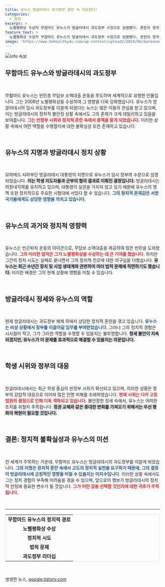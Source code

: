 ```yaml
---
title: 유누스 방글라데시 임시정부 혼란 속 지도한다!
categories:
  - 정치
excerpt: >
  노벨평화상 수상자 무함마드 유누스가 방글라데시 과도정부 수장으로 임명됐다. 혼란의 정국 속에서 벗어나기 위한 그의 선택은 어떤 변화를 가져올까? 유누스의 정치적 도전과 향후 전개를 주목하자!
feature_text: >
  노벨평화상 수상자 무함마드 유누스가 방글라데시 과도정부 수장으로 임명됐다. 혼란의 정국 속에서 벗어나기 위한 그의 선택은 어떤 변화를 가져올까? 유누스의 정치적 도전과 향후 전개를 주목하자!
image: 'https://www.behealthy4u.com/wp-content/uploads/2024/06/koreanews.jpg'
---
```


<p><img src="https://www.behealthy4u.com/wp-content/uploads/2024/06/koreanews.jpg" alt="info 속보" /></p>

<h2 data-ke-size="size26">무함마드 유누스와 방글라데시의 과도정부</h2>

<p data-ke-size="size16">&nbsp;</p>

<p>무함마드 유누스는 빈민층 무담보 소액대출 운동을 주도하며 세계적으로 유명한 인물입니다. 그는 2006년 노벨평화상을 수상하여 그 영향을 더욱 강화했습니다. 유누스가 방글라데시의 임시 과도정부를 이끌게 되었다는 뉴스는 많은 이들의 관심을 받고 있으며, 이는 방글라데시의 정치적 불안정 상황 속에서도 그의 존재가 크게 데일리하고 있음을 보여줍니다. <b><span style="color: #ee2323;">그는 반정부 시위와 정치적 혼란 속에서 중책을 맡게 되었습니다.</span></b> 이러한 상황 속에서 어떤 역할을 수행할지에 대한 불확실성 또한 존재하고 있습니다.</p>

<p data-ke-size="size16">&nbsp;</p>

<h2 data-ke-size="size26">유누스의 지명과 방글라데시 정치 상황</h2>

<p data-ke-size="size16">&nbsp;</p>

<p>모하메드 샤하부딘 방글라데시 대통령의 지명으로 유누스가 임시 정부의 수장으로 임명되었습니다. <b><span style="background-color: #21538527;">이는 학생 지도자들과 군부의 협의 결과로 이뤄진 결정입니다.</span></b> 방글라데시는 의원내각제를 유지하고 있으며, 대통령이 실권을 가지지 않고 있기 때문에 유누스의 명맥 또한 정치적으로 주요한 시험대에 서있다 할 수 있습니다. <b><span style="color: #1a5490;">그의 정치적 존재감은 서방 국가들에게도 상당한 영향을 끼치고 있습니다.</span></b></p>

<p data-ke-size="size16">&nbsp;</p>

<h2 data-ke-size="size26">유누스의 과거와 정치적 영향력</h2>

<p data-ke-size="size16">&nbsp;</p>

<p>유누스는 빈곤퇴치 운동의 아이콘으로, 무담보 소액대출을 제공하여 많은 빈민을 도와왔습니다. <b><span style="color: #ee2323;">그의 이러한 업적은 그가 노벨평화상을 수상하는 데 큰 기여를 했습니다.</span></b> 하지만 그간의 정치 시도는 실패로 끝나면서 그의 정치적 진로에 대한 의구심을 더했습니다. <b><span style="background-color: #21538527;">유누스는 최근 수년간 정치 및 사업 생태계와 관련하여 여러 법적 문제에 직면하기도 했습니다.</span></b> 이러한 배경은 그의 현재 상황에 영향을 미칠 수 있습니다.</p>

<p data-ke-size="size16">&nbsp;</p>

<h2 data-ke-size="size26">방글라데시 정세와 유누스의 역할</h2>

<p data-ke-size="size16">&nbsp;</p>

<p>현재 방글라데시는 과도정부 체제 하에서 상당한 정치적 혼란을 겪고 있습니다. <b><span style="color: #1a5490;">유누스는 비상 상황에서 정부를 이끌어갈 임무를 부여받았습니다.</span></b> 그러나 그의 정치적 경험은 시사점이 적고, 그가 그러한 역할을 수행할 수 있을지는 불투명합니다. <b><span style="background-color: #21538527;">정세 불안이 지속되겠지만, 유누스가 이 문제를 효과적으로 해결할 수 있을지는 의문입니다.</span></b></p>

<p data-ke-size="size16">&nbsp;</p>

<h2 data-ke-size="size26">학생 시위와 정부의 대응</h2>

<p data-ke-size="size16">&nbsp;</p>

<p>방글라데시에서는 최근 학생 중심의 반정부 시위가 확산되고 있으며, 이러한 상황은 정부의 강압적 대응으로 이어져 많은 인명 피해를 초래하였습니다. <b><span style="color: #ee2323;">현재 시위는 다카 고등법원의 결정으로 인해 더욱 격화되고 있습니다.</span></b> 불안정한 정세 속에서, 유누스는 어떠한 조치를 취할지 주목됩니다. <b><span style="background-color: #21538527;">정권 교체와 같은 중대한 변화를 가져오기 위해서는 우선 평화의 복원이 필요할 것입니다.</span></b></p>

<p data-ke-size="size16">&nbsp;</p>

<h2 data-ke-size="size26">결론: 정치적 불확실성과 유누스의 미션</h2>

<p data-ke-size="size16">&nbsp;</p>

<p>전 세계가 주목하는 가운데, 무함마드 유누스는 방글라데시의 과도정부를 이끌게 되었습니다. <b><span style="color: #1a5490;">그의 지명은 정치적 혼란 속에서 고도의 정치적 실천을 요구하기 때문에, 그의 결정이 방글라데시에 긍정적인 영향을 미칠 수 있을지는 미지수입니다.</span></b> 이러한 상황 속에서도 그는 정치 경험이 부족해 어려움을 겪을 수 있으며, 앞으로의 행보가 방글라데시의 정치적 안정에 중요한 변수가 될 것입니다. <b><span style="color: #ee2323;">그가 어떤 길을 선택할 것인지에 대한 귀추가 주목됩니다.</span></b></p>

<p data-ke-size="size16">&nbsp;</p>

<hr />

<table style="width: 100%; border: 1px solid #ddd;">
  <tr>
    <td style="text-align: center; height: 17px;"><b>무함마드 유누스의 정치적 경로</b></td>
  </tr>
  <tr>
    <td style="text-align: center; height: 17px;"><b>노벨평화상 수상</b></td>
  </tr>
  <tr>
    <td style="text-align: center; height: 17px;"><b>정치적 시도</b></td>
  </tr>
  <tr>
    <td style="text-align: center; height: 17px;"><b>법적 문제</b></td>
  </tr>
  <tr>
    <td style="text-align: center; height: 17px;"><b>과도정부 리더십</b></td>
  </tr>
</table>

<p data-ke-size="size16">&nbsp;</p>
생생한 뉴스, <a href="https://qoogle.tistory.com" rel="dofollow">qoogle.tistory.com</a>


